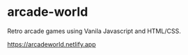 # arcade-world

Retro arcade games using Vanila Javascript and HTML/CSS.

https://arcadeworld.netlify.app
